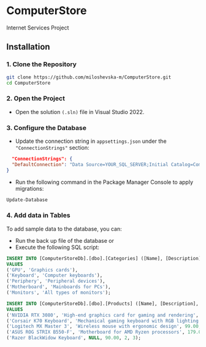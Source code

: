 # ComputerStore
Internet Services Project

## Installation

### 1. Clone the Repository
```bash
git clone https://github.com/miloshevska-m/ComputerStore.git
cd ComputerStore
```
### 2. Open the Project
- Open the solution `(.sln)` file in Visual Studio 2022.

### 3. Configure the Database
- Update the connection string in `appsettings.json` under the `"ConnectionStrings"` section:
```json
  "ConnectionStrings": {
  "DefaultConnection": "Data Source=YOUR_SQL_SERVER;Initial Catalog=ComputerStoreDB;Integrated Security=True;Trust Server Certificate=True"
}
```
- Run the following command in the Package Manager Console to apply migrations:
```bash
Update-Database
```

### 4. Add data in Tables
To add sample data to the database, you can:
- Run the back up file of the database or
- Execute the following SQL script:
```sql
INSERT INTO [ComputerStoreDb].[dbo].[Categories] ([Name], [Description])
VALUES
('GPU', 'Graphics cards'),
('Keyboard', 'Computer keyboards'),
('Periphery', 'Peripheral devices'),
('Motherboard', 'Mainboards for PCs'),
('Monitors', 'All types of monitors');

INSERT INTO [ComputerStoreDb].[dbo].[Products] ([Name], [Description], [Price], [Stock], [CategoryId])
VALUES
('NVIDIA RTX 3080', 'High-end graphics card for gaming and rendering', 699.00, 10, 2),
('Corsair K70 Keyboard', 'Mechanical gaming keyboard with RGB lighting', 129.00, 20, 3),
('Logitech MX Master 3', 'Wireless mouse with ergonomic design', 99.00, 15, 4),
('ASUS ROG STRIX B550-F', 'Motherboard for AMD Ryzen processors', 179.00, 8, 5),
('Razer BlackWidow Keyboard', NULL, 90.00, 2, 3);
```
